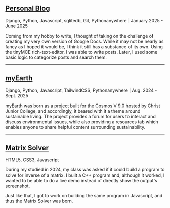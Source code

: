 ## [Personal Blog](https://devspace.pythonanywhere.com/home/)
Django, Python, Javascript, sqlitedb, Git, Pythonanywhere | January 2025 - June 2025

Coming from my hobby to write, I thought of taking on the challenge of creating my very own version of Google Docs. While it may not be nearly as fancy as I hoped it would be, I think it still has a substance of its own. Using the tinyMCE rich-text-editor, I was able to write posts. Later, I used some basic logic to categorize posts and search them.

---

## [myEarth](https://l4lith.pythonanywhere.com/)
Django, Python, Javascript, TailwindCSS, Pythonanywhere | Aug. 2024 - Sept. 2025

myEarth was born as a project built for the Cosmos V 9.0 hosted by Christ Junior College, and accordingly, it beared with it a theme around sustainable living. The project provides a forum for users to interact and discuss environmental issues, while also providing a resources tab which enables anyone to share helpful content surrounding sustainability.

---

## [Matrix Solver](lalithbseervi.pages.dev/matrix/)
HTML5, CSS3, Javascript

During my studied in 2024, my class was asked if it could build a program to solve for inverse of a matrix. I built a C++ program and, although it worked, I wanted to be able to do a live demo instead of directly show the output's screenshot. 

Just like that, I got to work on building the same program in Javascript, and thus the Matrix Solver was born.